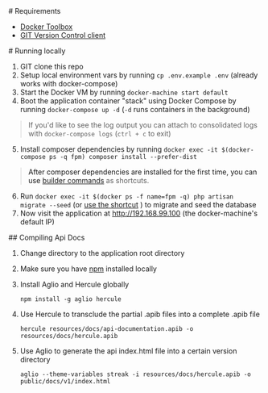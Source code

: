 <a name="requirements" />
# Requirements

* [Docker Toolbox](https://www.docker.com/products/docker-toolbox)
* [GIT Version Control client](https://git-scm.com/)

<a name="running-locally" />
# Running locally

1. GIT clone this repo
2. Setup local environment vars by running `cp .env.example .env` (already works with docker-compose)
3. Start the Docker VM by running `docker-machine start default` 
4. Boot the application container "stack" using Docker Compose by running `docker-compose up -d` (`-d` runs containers in the background)

> If you'd like to see the log output you can attach to consolidated logs with `docker-compose logs` (`ctrl + c` to exit)

5. Install composer dependencies by running `docker exec -it $(docker-compose ps -q fpm) composer install --prefer-dist`

> After composer dependencies are installed for the first time, you can use [builder commands](https://github.com/realpage/builder#usage) as shortcuts.

6. Run `docker exec -it $(docker ps -f name=fpm -q) php artisan migrate --seed` (or [use the shortcut](https://github.com/realpage/lumen-starter/tree/master#is-there-a-shortcut-for-running-commands-within-specific-containers) ) to migrate and seed the database
7. Now visit the application at http://192.168.99.100 (the docker-machine's default IP)

<a name="compiling-api-docs" />
## Compiling Api Docs

1. Change directory to the application root directory
2. Make sure you have [npm](https://docs.npmjs.com/getting-started/installing-node) installed locally
3. Install Aglio and Hercule globally

    ```
    npm install -g aglio hercule
    ```

4. Use Hercule to transclude the partial .apib files into a complete .apib file

    ```
    hercule resources/docs/api-documentation.apib -o resources/docs/hercule.apib
    ```

5. Use Aglio to generate the api index.html file into a certain version directory

    ```
    aglio --theme-variables streak -i resources/docs/hercule.apib -o public/docs/v1/index.html
    ```
